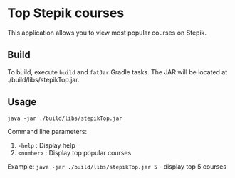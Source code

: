 # Top Stepik courses

This application allows you to view most popular courses on Stepik.

## Build
To build, execute `build` and `fatJar` Gradle tasks.
The JAR will be located at ./build/libs/stepikTop.jar.

## Usage
`java -jar ./build/libs/stepikTop.jar`

Command line parameters:
1. `-help` : Display help
2. `<number>` : Display top <number> popular courses

Example:
`java -jar ./build/libs/stepikTop.jar 5` - display top 5 courses